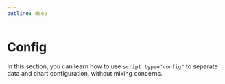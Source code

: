 ```yaml
---
outline: deep
---
```


# Config

In this section, you can learn how to use `script type="config"` to separate data and chart
configuration, without mixing concerns.